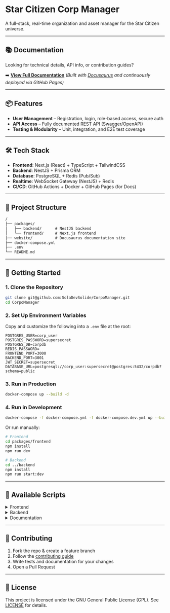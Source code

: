 # Star Citizen Corp Manager

A full-stack, real-time organization and asset manager for the Star Citizen universe.

---

## 📚 Documentation

Looking for technical details, API info, or contribution guides?

➡️ **[View Full Documentation](https://SolaDevSolide.github.io/CorpoManager/)**
*(Built with [Docusaurus](https://docusaurus.io/) and continuously deployed via GitHub Pages)*

---

## 📦 Features

- **User Management** – Registration, login, role-based access, secure auth
- **API Access** – Fully documented REST API (Swagger/OpenAPI)
- **Testing & Modularity** – Unit, integration, and E2E test coverage

---

## 🛠 Tech Stack

- **Frontend**: Next.js (React) + TypeScript + TailwindCSS  
- **Backend**: NestJS + Prisma ORM  
- **Database**: PostgreSQL + Redis (Pub/Sub)  
- **Realtime**: WebSocket Gateway (NestJS) + Redis  
- **CI/CD**: GitHub Actions + Docker + GitHub Pages (for Docs)

---

## 📁 Project Structure

```txt
/
├── packages/
│   ├── backend/      # NestJS backend
│   └── frontend/     # Next.js frontend
├── website/          # Docusaurus documentation site
├── docker-compose.yml
├── .env
└── README.md
```

---

## 🧪 Getting Started

### 1. Clone the Repository

```bash
git clone git@github.com:SolaDevSolide/CorpoManager.git
cd CorpoManager
```

### 2. Set Up Environment Variables

Copy and customize the following into a `.env` file at the root:

```env
POSTGRES_USER=corp_user
POSTGRES_PASSWORD=supersecret
POSTGRES_DB=corpdb
REDIS_PASSWORD=
FRONTEND_PORT=3000
BACKEND_PORT=3001
JWT_SECRET=supersecret
DATABASE_URL=postgresql://corp_user:supersecret@postgres:5432/corpdb?schema=public
```

### 3. Run in Production

```bash
docker-compose up --build -d
```

### 4. Run in Development

```bash
docker-compose -f docker-compose.yml -f docker-compose.dev.yml up --build
```

Or run manually:

```bash
# Frontend
cd packages/frontend
npm install
npm run dev

# Backend
cd ../backend
npm install
npm run start:dev
```

---

## 🧰 Available Scripts

<details>
<summary>Frontend</summary>

```bash
npm run dev       # Development server
npm run build     # Production build
npm run lint      # Linting
npm run typecheck # Type checking
```

</details>

<details>
<summary>Backend</summary>

```bash
npm run start:dev       # Hot-reload dev server
npm run build           # Compile TypeScript
npm run start           # Run compiled backend
npm run prisma:migrate  # Apply DB migrations
npm run test            # Run unit/e2e tests
```

</details>

<details>
<summary>Documentation</summary>

```bash
npm run docs            # Start Docusaurus docs site (from root)
```

</details>

---

## 🤝 Contributing

1. Fork the repo & create a feature branch
2. Follow the [contributing guide](https://soladevsolide.github.io/CorpoManager/docs/CONTRIBUTING)
3. Write tests and documentation for your changes
4. Open a Pull Request

---

## 📝 License

This project is licensed under the GNU General Public License (GPL). See [LICENSE](./LICENSE) for details.
